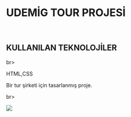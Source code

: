 <h1>UDEMİG TOUR PROJESİ</h1><br>
<h2>KULLANILAN TEKNOLOJİLER</h2>br>
<p>HTML,CSS</p>
<p>Bir tur şirketi için tasarlanmış proje.</p>br>

![](UdemigTour.gif)

